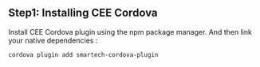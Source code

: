## Step1: Installing CEE Cordova

Install CEE Cordova plugin using the npm package manager. And then link your native dependencies :

```
cordova plugin add smartech-cordova-plugin
```